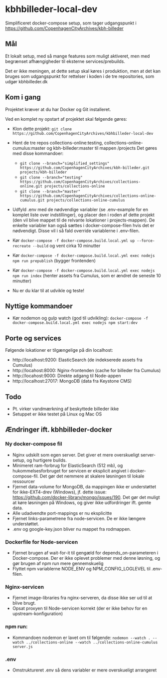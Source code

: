 # kbhbilleder-local-dev

Simplificeret docker-compose setup, som tager udgangspunkt i https://github.com/CopenhagenCityArchives/kbh-billeder

## Mål
Et lokalt setup, med så mange features som muligt aktiveret, men med begrænset afhængigheder til eksterne services/prebuilds.

Det er ikke meningen, at dette setup skal køres i produktion, men at det kan bruges som udgangspunkt for rettelser i koden i de tre repositories, som udgør kbhbilleder.dk

## Kom i gang
Projektet kræver at du har Docker og Git installeret.

Ved en komplet ny opstart af projektet skal følgende gøres:
* Klon dette projekt: `git clone https://github.com/CopenhagenCityArchives/kbhbilleder-local-dev`
* Hent de tre repos collections-online:testing, collections-online-cumulus:master og kbh-billeder:master til mappen /projects
Det gøres med disse kommandoer:

  * `git clone --branch="simplified_settings" https://github.com/CopenhagenCityArchives/kbh-billeder.git projects/kbh-billeder`
  * `git clone --branch="testing" https://github.com/CopenhagenCityArchives/collections-online.git projects/collections-online`
  * `git clone --branch="master" https://github.com/CopenhagenCityArchives/collections-online-cumulus.git projects/collections-online-cumulus`

* Udfyld .env med de nødvendige variabler (se .env-example for en komplet liste over indstillinger), og placer den i roden af dette projekt (den vil blive mappet til de relvante lokationer i projects-mappen). De enkelte variabler kan også sættes i docker-compose-filen hvis det er nødvendigt. Disse vil i så fald override variablerne i .env-filen.

* Kør `docker-compose -f docker-compose.build.local.yml up --force-recreate --build` og vent cirka 10 minutter

* Kør `docker-compose -f docker-compose.build.local.yml exec nodejs npm run prepublish`  (bygger frontenden)

* Kør `docker-compose -f docker-compose.build.local.yml exec nodejs npm run index`  (henter assets fra Cumulus, som er ændret de seneste 10 minutter)

* Nu er du klar til at udvikle og teste!

## Nyttige kommandoer
* Kør nodemon og gulp watch (god til udvikling): `docker-compose -f docker-compose.build.local.yml exec nodejs npm start:dev`


## Porte og services
Følgende lokationer er tilgængelige på din localhost:
* http://localhost:9200: ElasticSearch (de indekserede assets fra Cumulus)
* http://locahost:8000: Nginx-frontenden (cache for billeder fra Cumulus)
* http://locahost:9000: Direkte adgang til Node-appen
* http://localhost:27017: MongoDB (data fra Keystone CMS)

## Todo
* Pt. virker vandmærkning af beskyttede billeder ikke
* Setuppet er ikke testet på Linux og Mac OS

## Ændringer ift. kbhbilleder-docker
### Ny docker-compose fil
* Nginx udskilt som egen server. Det giver et mere overskueligt server-setup, og hurtigere builds.
* Minimeret ram-forbrug for ElasticSearch (512 mb), og hukommelsesforbruget for servicen er eksplicit angivet i docker-compose-fil. Det gør det nemmere at skalere løsningen til lokale ressourcer
* Fjernet data-volume for MongoDB, da mappingen ikke er understøttet for ikke-EXT4-drev (Windows), jf. dette issue: https://github.com/docker-library/mongo/issues/190. Det gør det muligt at køre løsningen på Windows, og giver ikke udfordringer ift. gemte data.
* Alle udadvendte port-mappings er nu eksplicitte
* Fjernet links-parametrene fra node-servicen. De er ikke længere understøttet.
* .env og google-key.json bliver nu mappet fra rodmappen.

### Dockerfile for Node-servicen
* Fjernet brugen af wait-for-it til gengæld for depends_on-parameteren i Docker-compose. Der er ikke oplevet problemer med denne løsning, og gør brugen af npm run mere gennemskuelig
* Flyttet npm variablerne NODE_ENV og NPM_CONFIG_LOGLEVEL til .env-filen.

### Nginx-servicen
* Fjernet image-libraries fra nginx-serveren, da disse ikke ser ud til at blive brugt.
* Opsat proxyen til Node-servicen korrekt (der er ikke behov for en upstream-konfiguration)


### npm run:
* Kommandoen nodemon er lavet om til følgende: `nodemon --watch . --watch ../collections-online --watch ../collections-online-cumulus server.js`

### .env
* Omstruktureret .env så dens variabler er mere overskueligt arrangeret
